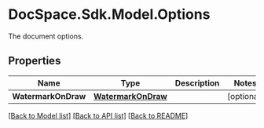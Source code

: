 # DocSpace.Sdk.Model.Options
The document options.

## Properties

Name | Type | Description | Notes
------------ | ------------- | ------------- | -------------
**WatermarkOnDraw** | [**WatermarkOnDraw**](WatermarkOnDraw.md) |  | [optional] 

[[Back to Model list]](../README.md#documentation-for-models) [[Back to API list]](../README.md#documentation-for-api-endpoints) [[Back to README]](../README.md)

